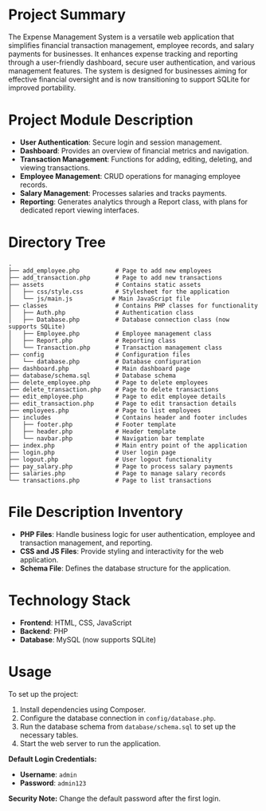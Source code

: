 # Project Summary
The Expense Management System is a versatile web application that simplifies financial transaction management, employee records, and salary payments for businesses. It enhances expense tracking and reporting through a user-friendly dashboard, secure user authentication, and various management features. The system is designed for businesses aiming for effective financial oversight and is now transitioning to support SQLite for improved portability.

# Project Module Description
- **User Authentication**: Secure login and session management.
- **Dashboard**: Provides an overview of financial metrics and navigation.
- **Transaction Management**: Functions for adding, editing, deleting, and viewing transactions.
- **Employee Management**: CRUD operations for managing employee records.
- **Salary Management**: Processes salaries and tracks payments.
- **Reporting**: Generates analytics through a Report class, with plans for dedicated report viewing interfaces.

# Directory Tree
```
.
├── add_employee.php          # Page to add new employees
├── add_transaction.php       # Page to add new transactions
├── assets                    # Contains static assets
│   ├── css/style.css         # Stylesheet for the application
│   └── js/main.js           # Main JavaScript file
├── classes                   # Contains PHP classes for functionality
│   ├── Auth.php              # Authentication class
│   ├── Database.php          # Database connection class (now supports SQLite)
│   ├── Employee.php          # Employee management class
│   ├── Report.php            # Reporting class
│   └── Transaction.php       # Transaction management class
├── config                    # Configuration files
│   └── database.php          # Database configuration
├── dashboard.php             # Main dashboard page
├── database/schema.sql       # Database schema
├── delete_employee.php       # Page to delete employees
├── delete_transaction.php    # Page to delete transactions
├── edit_employee.php         # Page to edit employee details
├── edit_transaction.php      # Page to edit transaction details
├── employees.php             # Page to list employees
├── includes                  # Contains header and footer includes
│   ├── footer.php            # Footer template
│   ├── header.php            # Header template
│   └── navbar.php            # Navigation bar template
├── index.php                 # Main entry point of the application
├── login.php                 # User login page
├── logout.php                # User logout functionality
├── pay_salary.php            # Page to process salary payments
├── salaries.php              # Page to manage salary records
└── transactions.php          # Page to list transactions
```

# File Description Inventory
- **PHP Files**: Handle business logic for user authentication, employee and transaction management, and reporting.
- **CSS and JS Files**: Provide styling and interactivity for the web application.
- **Schema File**: Defines the database structure for the application.

# Technology Stack
- **Frontend**: HTML, CSS, JavaScript
- **Backend**: PHP
- **Database**: MySQL (now supports SQLite)

# Usage
To set up the project:
1. Install dependencies using Composer.
2. Configure the database connection in `config/database.php`.
3. Run the database schema from `database/schema.sql` to set up the necessary tables.
4. Start the web server to run the application.

**Default Login Credentials:**
- **Username**: `admin`
- **Password**: `admin123`

**Security Note:** Change the default password after the first login.
